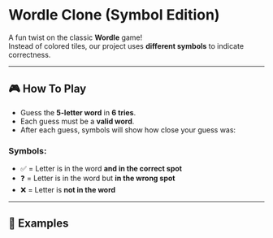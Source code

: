 # Wordle Clone (Symbol Edition)

A fun twist on the classic **Wordle** game!  
Instead of colored tiles, our project uses **different symbols** to indicate correctness.  

---

## 🎮 How To Play
- Guess the **5-letter word** in **6 tries**.  
- Each guess must be a **valid word**.  
- After each guess, symbols will show how close your guess was:  

### Symbols:
- ✅ = Letter is in the word **and in the correct spot**  
- ❓ = Letter is in the word but **in the wrong spot**  
- ❌ = Letter is **not in the word**  

---

## 📖 Examples

